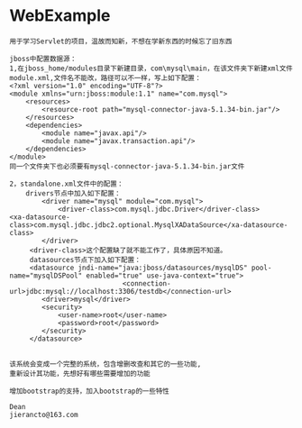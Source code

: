WebExample
========

	用于学习Servlet的项目，温故而知新，不想在学新东西的时候忘了旧东西
	
	jboss中配置数据源：
	1,在jboss_home/modules目录下新建目录，com\mysql\main，在该文件夹下新建xml文件module.xml,文件名不能改，路径可以不一样，写上如下配置：
	<?xml version="1.0" encoding="UTF-8"?>  
	<module xmlns="urn:jboss:module:1.1" name="com.mysql">  
	    <resources>  
	        <resource-root path="mysql-connector-java-5.1.34-bin.jar"/>  
	    </resources>  
	    <dependencies>  
	        <module name="javax.api"/>  
	        <module name="javax.transaction.api"/>  
	    </dependencies>  
	</module> 
	同一个文件夹下也必须要有mysql-connector-java-5.1.34-bin.jar文件
	
	2，standalone.xml文件中的配置：
		drivers节点中加入如下配置：
			<driver name="mysql" module="com.mysql">
            	<driver-class>com.mysql.jdbc.Driver</driver-class>        				<xa-datasource-class>com.mysql.jdbc.jdbc2.optional.MysqlXADataSource</xa-datasource-class>
            </driver>
         <driver-class>这个配置缺了就不能工作了，具体原因不知道。
         datasources节点下加入如下配置：
         <datasource jndi-name="java:jboss/datasources/mysqlDS" pool-name="mysqlDSPool" enabled="true" use-java-context="true">    
                    			<connection-url>jdbc:mysql://localhost:3306/testdb</connection-url>    
            <driver>mysql</driver>    
            <security>    
                <user-name>root</user-name>    
                <password>root</password>    
            </security>    
         </datasource>
         
         
    该系统会变成一个完整的系统，包含增删改查和其它的一些功能,
    重新设计其功能，先想好有哪些需要增加的功能

    增加bootstrap的支持，加入bootstrap的一些特性

    Dean
    jierancto@163.com
